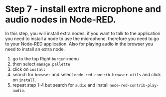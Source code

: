 # Step 7 - install extra microphone and audio nodes in Node-RED.

In this step, you will install extra nodes. if you want to talk to the application you need to install a node to use the microphone.
therefore you need to go to your Node-RED application. Also for playing audio in the browser you need to install an extra node.

1. go to the top Right `burger`-menu
2. then select `manage pallette`
3. click on `install` 
4. search for `browser` and select `node-red-contrib-browser-utils` and click on `install`.
5. repeat step 1-4 but search for `audio` and install `node-red-contrib-play-audio`.
